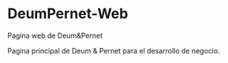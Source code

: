 # DeumPernet-Web
Pagina web de Deum&amp;Pernet

Pagina principal de Deum & Pernet para el desarrollo de negocio.
